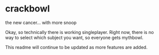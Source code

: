# crackbowl
the new cancer... with more snoop

Okay, so technically there is working singleplayer. Right now, there is no way to select which subject you want, so everyone gets mythbowl.

This readme will continue to be updated as more features are added.
